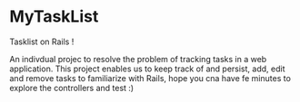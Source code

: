 # MyTaskList
Tasklist on Rails !

An indivdual projec to resolve the problem of tracking tasks in a web application. This project enables us to keep track of and persist, add, edit and remove tasks to familiarize with Rails, hope you cna have fe minutes to explore the controllers and test :)  
